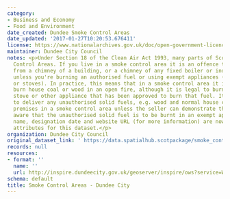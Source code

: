 ```yaml
---
category:
- Business and Economy
- Food and Environment
date_created: Dundee Smoke Control Areas
date_updated: '2017-01-27T10:20:53.676411'
license: https://www.nationalarchives.gov.uk/doc/open-government-licence/version/3/
maintainer: Dundee City Council
notes: <p>Under Section 18 of the Clean Air Act 1993, many parts of Scotland are Smoke
  Control Areas. If you live in a smoke control area it is an offence to produce smoke
  from a chimney of a building, or a chimney of any fixed boiler or industrial plant,
  unless you're burning an authorised fuel or using exempt appliances (e.g. burners
  or stoves). In practice, this means that in a smoke control area it is illegal to
  burn house coal or wood in an open fire, although it is legal to burn these in a
  stove or other appliance that has been approved to burn that fuel. It is also illegal
  to deliver any unauthorised solid fuels, e.g. wood and normal house coal, to any
  premises in a smoke control area unless the seller can demonstrate that they were
  aware that the unauthorised solid fuel is to be burnt in an exempt appliance.\r\n\r\nSite
  name, designation date and website URL (for more information) are now mandatory
  attributes for this dataset.</p>
organization: Dundee City Council
original_dataset_link: ' https://data.spatialhub.scotpackage/smoke_control_areas-dc'
records: null
resources:
- format: ''
  name: ''
  url: http://inspire.dundeecity.gov.uk/geoserver/inspire/ows?service=WFS&version=2.0.0&request=getCapabilities
schema: default
title: Smoke Control Areas - Dundee City
---
```

